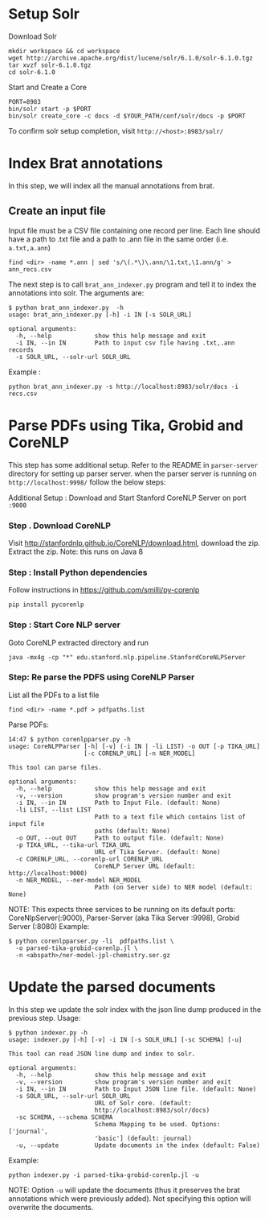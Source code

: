 # Setup Solr  
Download Solr

    mkdir workspace && cd workspace
    wget http://archive.apache.org/dist/lucene/solr/6.1.0/solr-6.1.0.tgz
    tar xvzf solr-6.1.0.tgz
    cd solr-6.1.0

Start and Create a Core

    PORT=8983
    bin/solr start -p $PORT
    bin/solr create_core -c docs -d $YOUR_PATH/conf/solr/docs -p $PORT

  To confirm solr setup completion, visit `http://<host>:8983/solr/`

# Index Brat annotations
In this step, we will index all the manual annotations from brat.
## Create an input file
Input file must be a CSV file containing one record per line.
Each line should have a path to .txt file and a path to .ann file in the same order (i.e. `a.txt,a.ann`)
```
find <dir> -name *.ann | sed 's/\(.*\)\.ann/\1.txt,\1.ann/g' > ann_recs.csv
```

The next step is to call `brat_ann_indexer.py` program and tell it to index the annotations into solr.
The arguments are:
```
$ python brat_ann_indexer.py  -h
usage: brat_ann_indexer.py [-h] -i IN [-s SOLR_URL]

optional arguments:
  -h, --help            show this help message and exit
  -i IN, --in IN        Path to input csv file having .txt,.ann records
  -s SOLR_URL, --solr-url SOLR_URL
```

Example :  
```
python brat_ann_indexer.py -s http://localhost:8983/solr/docs -i recs.csv
```

# Parse PDFs using Tika, Grobid and CoreNLP
This step has some additional setup. Refer to the README in `parser-server` directory for setting up parser server.
when the parser server is running on `http://localhost:9998/` follow the below steps:

Additional Setup :
Download and Start Stanford CoreNLP Server on port `:9000`
### Step . Download CoreNLP
Visit http://stanfordnlp.github.io/CoreNLP/download.html,
download the zip.
Extract the zip.
Note: this runs on Java 8

### Step : Install Python dependencies

Follow instructions in https://github.com/smilli/py-corenlp

```
pip install pycorenlp
```

### Step : Start Core NLP server
Goto CoreNLP extracted directory and run  
```
java -mx4g -cp "*" edu.stanford.nlp.pipeline.StanfordCoreNLPServer
```

### Step: Re parse the PDFS using CoreNLP Parser
List all the PDFs to a list file  
```
find <dir> -name *.pdf > pdfpaths.list
```

Parse PDFs:

```
14:47 $ python corenlpparser.py -h
usage: CoreNLPParser [-h] [-v] (-i IN | -li LIST) -o OUT [-p TIKA_URL]
                     [-c CORENLP_URL] [-n NER_MODEL]

This tool can parse files.

optional arguments:
  -h, --help            show this help message and exit
  -v, --version         show program's version number and exit
  -i IN, --in IN        Path to Input File. (default: None)
  -li LIST, --list LIST
                        Path to a text file which contains list of input file
                        paths (default: None)
  -o OUT, --out OUT     Path to output file. (default: None)
  -p TIKA_URL, --tika-url TIKA_URL
                        URL of Tika Server. (default: None)
  -c CORENLP_URL, --corenlp-url CORENLP_URL
                        CoreNLP Server URL (default: http://localhost:9000)
  -n NER_MODEL, --ner-model NER_MODEL
                        Path (on Server side) to NER model (default: None)
```
NOTE:
This expects three services to be running on its default ports: CoreNlpServer(:9000), Parser-Server (aka Tika Server :9998), Grobid Server (:8080)
Example:
```
$ python corenlpparser.py -li  pdfpaths.list \
  -o parsed-tika-grobid-corenlp.jl \
  -n <abspath>/ner-model-jpl-chemistry.ser.gz
```

# Update the parsed documents
In this step we update the solr index with the json line dump produced in the previous step.
Usage:
```
$ python indexer.py -h
usage: indexer.py [-h] [-v] -i IN [-s SOLR_URL] [-sc SCHEMA] [-u]

This tool can read JSON line dump and index to solr.

optional arguments:
  -h, --help            show this help message and exit
  -v, --version         show program's version number and exit
  -i IN, --in IN        Path to Input JSON line file. (default: None)
  -s SOLR_URL, --solr-url SOLR_URL
                        URL of Solr core. (default:
                        http://localhost:8983/solr/docs)
  -sc SCHEMA, --schema SCHEMA
                        Schema Mapping to be used. Options: ['journal',
                        'basic'] (default: journal)
  -u, --update          Update documents in the index (default: False)
```

Example:
```
python indexer.py -i parsed-tika-grobid-corenlp.jl -u
```
NOTE:
Option `-u` will update the documents (thus it preserves the brat annotations which were previously added).
 Not specifying this option will overwrite the documents.
